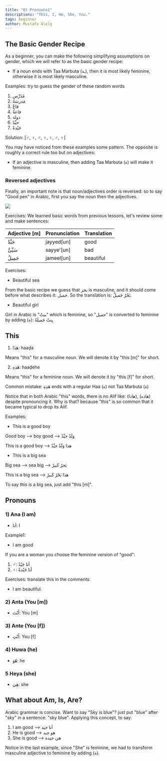 ```yaml
---
title: "6) Pronouns1"
descriptions: "This, I, He, She, You."
tags: beginner
author: Mustafa Alelg
---
```


## The Basic Gender Recipe

As a beginner, you can make the following simplifying assumptions on gender, which we will refer to as the basic gender recipe:

* If a noun ends with Taa Marbuta (ـة), then it is most likely feminine, otherwise it is most likely masculine.

Examples: try to guess the gender of these random words

1. مُدَرِّس
2. مَدرسَةٌ
3. قاعٌ
4. قاعةٌ
5. دولة
6. جيِّدٌ
7. جَيّدةٌ

Solution: [♂️, ♀️, ♂️, ♀️, ♀️, ♂️, ♀️]

You may have noticed from these examples some pattern. The opposite is roughly a correct rule too but on adjectives:

* If an adjective is masculine, then adding Taa Marbuta (ة) will make it feminine.

### Reversed adjectives

Finally, an important note is that noun/adjectives order is reversed: so to say "Good pen" in Arabic, first you say the noun then the adjectives.

<img src="https://i.imgur.com/RUNj6ki.png">

Exercises: We learned basic words from previous lessons, let's review some and make sentences:

| Adjective [m] | Pronunciation | Translation |
| ------------- | ------------- | ----------- |
| جَيِّدٌ           | jayyed[un]    | good        |
| سَيِّئٌ           | sayye'[un]    | bad         |
| جَمِيلٌ          | jameel[un]    | beautiful   |

Exercises:

* Beautiful sea

From the basic recipe we guess that بحر is masculine, and it should come before what describes it: جميل. So the translation is: بَحْرٌ جَميلٌ.

*  Beautiful girl

Girl in Arabic is "بنتٌ" which is feminine, so "جميل" is converted to feminine by adding (ة): بِنتٌ جَميلَةٌ

## This

1. هَذَا: haaḏa

Means "this" for a masculine noun. We will denote it by "this [m]" for short.

2. هَذِهِ: haaḏehe

Means "this" for a feminine noun. We will denote it by "this [f]" for short.

Common mistake: هَذِهِ ends with a regular Haa (ه) not Taa Marbuta (ة)

Notice that in both Arabic "this" words, there is no Alif like: (هاذا), (هاذه) despite pronouncing it. Why is that? because "this" is so common that it became typical to drop its Alif.

Examples:

* This is a good boy

Good boy --> boy good -->  وَلَدٌ جيِّدٌ

This is a good boy --> هذا وَلَدٌ جيِّدٌ

* This is a big sea

Big sea --> sea big --> بَحرٌ كَبيرٌ

This is a big sea --> هذا بَحْرٌ كَبيرٌ

To say this is a big sea, just add "this [m]".

## Pronouns

### 1) Ana (I am)

* أنا: I

Example1:

* I am good

If you are a woman you choose the feminine version of "good":

1. ♂️: أنا جَيّدٌ
2. ♀️: أنا جَيّدةٌ

Exercises: translate this in the comments.

*  I am beautiful.

### 2) Anta (You [m])

* أَنْتَ: You [m]

### 3) Ante (You [f])

* أَنْتِ: You [f]

### 4) Huwa (he)

* هُوَ: he

### 5 Heya (she)

* هِيَ: she

## What about Am, Is, Are?

Arabic grammar is concise. Want to say "Sky is blue"? just put "blue" after "sky" in a sentence: "sky blue". Applying this concept, to say:

1. I am good --> أنا جيد
2. He is good --> هو جيد
3. She is good --> هي جيدة

Notice in the last example, since "She" is feminine, we had to transform masculine adjective to feminine by adding (ة).